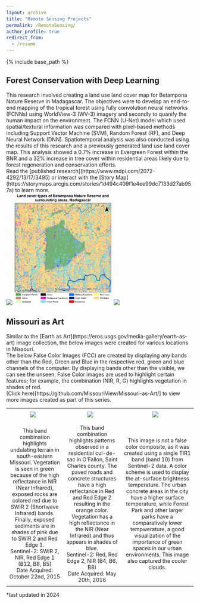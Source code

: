 ```yaml
---
layout: archive
title: "Remote Sensing Projects"
permalink: /RemoteSensing/
author_profile: true
redirect_from:
  - /resume
---
```


{% include base_path %}

<h2>Forest Conservation with Deep Learning</h2>
This research involved creating a land use land cover map for Betampona Nature Reserve in Madagascar. The objectives were to develop an end-to-end mapping of the tropical forest using fully convolution neural networks (FCNNs) using WorldView-3 (WV-3) imagery and secondly to quanify the human impact on the environment. The FCNN (U-Net) model which used spatial/textural information was compared with pixel-based methods including Support Vector Machine (SVM), Random Forest (RF), and Deep Neural Network (DNN). Spatiotemporal analysis was also conducted using the results of this research and a previously generated land use land cover map. This analysis showed a 0.7% increase in Evergreen Forest within the BNR and a 32% increase in tree cover within residential areas likely due to forest regeneration and conservation efforts. <br>
Read the [published research](https://www.mdpi.com/2072-4292/13/17/3495) or interact with the [Story Map](https://storymaps.arcgis.com/stories/1d494c409f1e4ee99dc7133d27ab957a) to learn more. <br>
<div>
<img src='/images/graphical.png' style='height:300px'> 
<img src='/images/lulc.webp' style='height:300px'> 
<img src='/images/invasive.webp' style='height:300px'> 
</div>

<h2>Missouri as Art</h2>
Similar to the [Earth as Art](https://eros.usgs.gov/media-gallery/earth-as-art) image collection, the below images were created for various locations in Missouri. 
<br>The below False Color Images (FCC) are created by displaying any bands other than the Red, Green and Blue in the respective red, green and blue channels of the computer. By displaying bands other than the visible, we can see the unseen. False Color images are used to highlight certain features; for example, the combination (NIR, R, G) highlights vegetation in shades of red. <br>
(Click here)[https://github.com/MissouriView/Missouri-as-Art/] to view more images created as part of this series. 
<head><style>
        table {width: 100%; border-collapse: collapse; border: none;/* Ensures no double borders */ }
        th, td {padding: 8px; text-align: center; border: none; /* Removes the borders from cells */}
        img {max-width: 300px; height: auto;}</style> </head>
<body><table><tr><td><img src='/images/johnson.png' style="width: 500px; height: auto; margin-right: 10px;"> </td>
        <td><img src='/images/geometric.png' style="width: 500px; height: auto; margin-right: 10px;"> </td>
        <td><img src='/images/stl.png' style="width: 500px; height: auto; margin-right: 10px;"> </td>
    </tr>
    <tr>
<td>This band combination highlights undulating terrain in south-eastern Missouri. Vegetation is seen in green because of the high reflectance in NIR (Near Infrared), exposed rocks are colored red due to SWIR 2 (Shortwave Infrared) bands. Finally, exposed sediments are in shades of pink due to SWIR 2 and Red Edge 1. 
<br>Sentinel-2: SWIR 2, NIR, Red Edge 1 (B12, B8, B5)
<br>Date Acquired: October 22nd, 2015
</td>
<td>This band combination highlights patterns observed in a residential cul-de-sac in O’Fallon, Saint Charles county. The paved roads and concrete structures have a high reflectance in Red and Red Edge 2 resulting in the orange color. Vegetation has a high reflectance in the NIR (Near Infrared) and thus appears in shades of blue. 
<br>Sentinel-2: Red, Red Edge 2, NIR (B4, B6, B8)
<br>Date Acquired: May 20th, 2016
</td>
<td>This image is not a false color composite, as it was created using a single TIR1 band (band 10) from Sentinel-2 data. A color scheme is used to display the at-surface brightness temperature. The urban concrete areas in the city have a higher surface temperature, while Forest Park and other larger parks have a comparatively lower tempwerature, a good visualization of the importance of green spaces in our urban environments. This image also captured the cooler clouds. 
</td></tr></table></body>

*last updated in 2024
